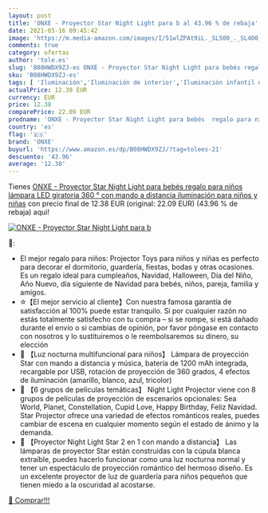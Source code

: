 ```yaml
---
layout: post
title: 'ONXE - Proyector Star Night Light para b al 43.96 % de rebaja'
date: 2021-05-16 09:45:42
image: 'https://m.media-amazon.com/images/I/51wlZPAt9iL._SL500_._SL400_.jpg'
comments: true
category: ofertas
author: 'tole.es'
slug: 'B08HWDX9ZJ-es ONXE - Proyector Star Night Light para bebés regalo para...'
sku: 'B08HWDX9ZJ-es'
tags: [ 'Iluminación','Iluminación de interior','Iluminación infantil nocturna','Lámparas e iluminación infantil','bebés','onxe', ]
actualPrice: 12.38 EUR
currency: EUR
price: 12.38
comparePrice: 22.09 EUR
prodname: 'ONXE - Proyector Star Night Light para bebés  regalo para niños  lámpara LED giratoria 360 ° con mando a distancia  iluminación para niños y niñas'
country: 'es'
flag: '🇪🇸'
brand: 'ONXE'
buyurl: 'https://www.amazon.es/dp/B08HWDX9ZJ/?tag=tolees-21'
descuento: '43.96'
average: '12.38'
---
```


Tienes [ONXE - Proyector Star Night Light para bebés  regalo para niños  lámpara LED giratoria 360 ° con mando a distancia  iluminación para niños y niñas](https://www.amazon.es/dp/B08HWDX9ZJ/?tag=tolees-21) con precio final de  12.38 EUR (original: 22.09 EUR) (43.96 %  de rebaja) aqui!

[![ONXE - Proyector Star Night Light para b](https://m.media-amazon.com/images/I/51wlZPAt9iL._SL500_._SL400_.jpg)](https://www.amazon.es/dp/B08HWDX9ZJ/?tag=tolees-21)

🔎:

- El mejor regalo para niños: Projector Toys para niños y niñas es perfecto para decorar el dormitorio, guardería, fiestas, bodas y otras ocasiones. Es un regalo ideal para cumpleaños, Navidad, Halloween, Día del Niño, Año Nuevo, día siguiente de Navidad para bebés, niños, pareja, familia y amigos.
- ✮【El mejor servicio al cliente】Con nuestra famosa garantía de satisfacción al 100% puede estar tranquilo. Si por cualquier razón no estás totalmente satisfecho con tu compra – si se rompe, si está dañado durante el envío o si cambias de opinión, por favor póngase en contacto con nosotros y lo sustituiremos o le reembolsaremos su dinero, su elección
- 🌳 【Luz nocturna multifuncional para niños】 Lámpara de proyección Star con mando a distancia y música, batería de 1200 mAh integrada, recargable por USB, rotación de proyección de 360 grados, 4 efectos de iluminación (amarillo, blanco, azul, tricolor)
- 🌳 【6 grupos de películas temáticas】 Night Light Projector viene con 8 grupos de películas de proyección de escenarios opcionales: Sea World, Planet, Constellation, Cupid Love, Happy Birthday, Feliz Navidad. Star Projector ofrece una variedad de efectos románticos reales, puedes cambiar de escena en cualquier momento según el estado de ánimo y la demanda.
- 🌳 【Proyector Night Light Star 2 en 1 con mando a distancia】 Las lámparas de proyector Star están construidas con la cúpula blanca extraíble, puedes hacerlo funcionar como una luz nocturna normal y tener un espectáculo de proyección romántico del hermoso diseño. Es un excelente proyector de luz de guardería para niños pequeños que tienen miedo a la oscuridad al acostarse.

[🛒 Comprar!!!](https://www.amazon.es/dp/B08HWDX9ZJ/?tag=tolees-21)
